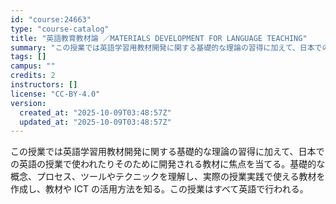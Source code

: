 ```yaml
---
id: "course:24663"
type: "course-catalog"
title: "英語教育教材論 ／MATERIALS DEVELOPMENT FOR LANGUAGE TEACHING"
summary: "この授業では英語学習用教材開発に関する基礎的な理論の習得に加えて、日本での英語の授業で使われたりそのために開発される教材に焦点を当てる。基礎的な概念、プロセス、ツールやテクニックを理解し、実際の授業実践で使える教材を作成し、教材や ICT …"
tags: []
campus: ""
credits: 2
instructors: []
license: "CC-BY-4.0"
version:
  created_at: "2025-10-09T03:48:57Z"
  updated_at: "2025-10-09T03:48:57Z"
---
```

この授業では英語学習用教材開発に関する基礎的な理論の習得に加えて、日本での英語の授業で使われたりそのために開発される教材に焦点を当てる。基礎的な概念、プロセス、ツールやテクニックを理解し、実際の授業実践で使える教材を作成し、教材や ICT の活用方法を知る。この授業はすべて英語で行われる。
